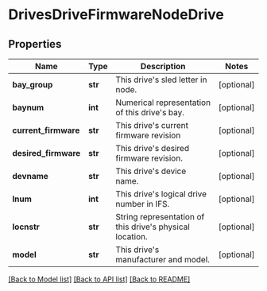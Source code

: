 # DrivesDriveFirmwareNodeDrive

## Properties
Name | Type | Description | Notes
------------ | ------------- | ------------- | -------------
**bay_group** | **str** | This drive&#39;s sled letter in node. | [optional] 
**baynum** | **int** | Numerical representation of this drive&#39;s bay. | [optional] 
**current_firmware** | **str** | This drive&#39;s current firmware revision | [optional] 
**desired_firmware** | **str** | This drive&#39;s desired firmware revision. | [optional] 
**devname** | **str** | This drive&#39;s device name. | [optional] 
**lnum** | **int** | This drive&#39;s logical drive number in IFS. | [optional] 
**locnstr** | **str** | String representation of this drive&#39;s physical location. | [optional] 
**model** | **str** | This drive&#39;s manufacturer and model. | [optional] 

[[Back to Model list]](../README.md#documentation-for-models) [[Back to API list]](../README.md#documentation-for-api-endpoints) [[Back to README]](../README.md)


